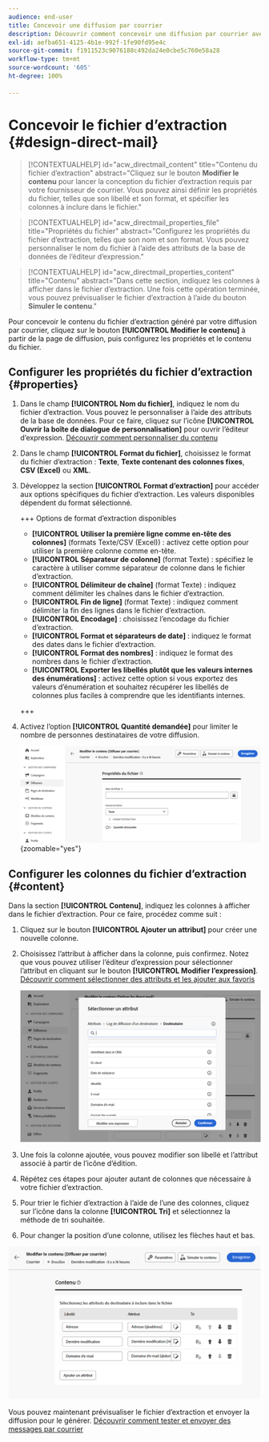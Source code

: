 ```yaml
---
audience: end-user
title: Concevoir une diffusion par courrier
description: Découvrir comment concevoir une diffusion par courrier avec Adobe Campaign Web
exl-id: aefba651-4125-4b1e-992f-1fe90fd95e4c
source-git-commit: f1911523c9076188c492da24e0cbe5c760e58a28
workflow-type: tm+mt
source-wordcount: '605'
ht-degree: 100%

---
```


# Concevoir le fichier d’extraction {#design-direct-mail}

>[!CONTEXTUALHELP]
>id="acw_directmail_content"
>title="Contenu du fichier d’extraction"
>abstract="Cliquez sur le bouton **Modifier le contenu** pour lancer la conception du fichier d’extraction requis par votre fournisseur de courrier. Vous pouvez ainsi définir les propriétés du fichier, telles que son libellé et son format, et spécifier les colonnes à inclure dans le fichier."

>[!CONTEXTUALHELP]
>id="acw_directmail_properties_file"
>title="Propriétés du fichier"
>abstract="Configurez les propriétés du fichier d’extraction, telles que son nom et son format. Vous pouvez personnaliser le nom du fichier à l’aide des attributs de la base de données de l’éditeur d’expression."

>[!CONTEXTUALHELP]
>id="acw_directmail_properties_content"
>title="Contenu"
>abstract="Dans cette section, indiquez les colonnes à afficher dans le fichier d’extraction. Une fois cette opération terminée, vous pouvez prévisualiser le fichier d’extraction à l’aide du bouton **Simuler le contenu**."

Pour concevoir le contenu du fichier d’extraction généré par votre diffusion par courrier, cliquez sur le bouton **[!UICONTROL Modifier le contenu]** à partir de la page de diffusion, puis configurez les propriétés et le contenu du fichier.

## Configurer les propriétés du fichier d’extraction {#properties}

1. Dans le champ **[!UICONTROL Nom du fichier]**, indiquez le nom du fichier d’extraction. Vous pouvez le personnaliser à l’aide des attributs de la base de données. Pour ce faire, cliquez sur l’icône **[!UICONTROL Ouvrir la boîte de dialogue de personnalisation]** pour ouvrir l’éditeur d’expression. [Découvrir comment personnaliser du contenu](../personalization/personalize.md)

1. Dans le champ **[!UICONTROL Format du fichier]**, choisissez le format du fichier d’extraction : **Texte**, **Texte contenant des colonnes fixes**, **CSV (Excel)** ou **XML**.

1. Développez la section **[!UICONTROL Format d’extraction]** pour accéder aux options spécifiques du fichier d’extraction. Les valeurs disponibles dépendent du format sélectionné.

   +++ Options de format d’extraction disponibles

   * **[!UICONTROL Utiliser la première ligne comme en-tête des colonnes]** (formats Texte/CSV (Excel)) : activez cette option pour utiliser la première colonne comme en-tête.
   * **[!UICONTROL Séparateur de colonne]** (format Texte) : spécifiez le caractère à utiliser comme séparateur de colonne dans le fichier d’extraction.
   * **[!UICONTROL Délimiteur de chaîne]** (format Texte) : indiquez comment délimiter les chaînes dans le fichier d’extraction.
   * **[!UICONTROL Fin de ligne]** (format Texte) : indiquez comment délimiter la fin des lignes dans le fichier d’extraction.
   * **[!UICONTROL Encodage]** : choisissez l’encodage du fichier d’extraction.
   * **[!UICONTROL Format et séparateurs de date]** : indiquez le format des dates dans le fichier d’extraction.
   * **[!UICONTROL Format des nombres]** : indiquez le format des nombres dans le fichier d’extraction.
   * **[!UICONTROL Exporter les libellés plutôt que les valeurs internes des énumérations]** : activez cette option si vous exportez des valeurs d’énumération et souhaitez récupérer les libellés de colonnes plus faciles à comprendre que les identifiants internes.

   +++

1. Activez l’option **[!UICONTROL Quantité demandée]** pour limiter le nombre de personnes destinataires de votre diffusion.

   ![Capture d’écran affichant les options de configuration des détails du contenu pour le fichier d’extraction.](assets/dm-content-details.png){zoomable="yes"}

## Configurer les colonnes du fichier d’extraction {#content}

Dans la section **[!UICONTROL Contenu]**, indiquez les colonnes à afficher dans le fichier d’extraction. Pour ce faire, procédez comme suit :

1. Cliquez sur le bouton **[!UICONTROL Ajouter un attribut]** pour créer une nouvelle colonne.
1. Choisissez l’attribut à afficher dans la colonne, puis confirmez. Notez que vous pouvez utiliser l’éditeur d’expression pour sélectionner l’attribut en cliquant sur le bouton **[!UICONTROL Modifier l’expression]**. [Découvrir comment sélectionner des attributs et les ajouter aux favoris](../get-started/attributes.md)

   ![Capture d’écran affichant le bouton Ajouter un attribut et les options permettant d’ajouter des attributs au fichier d’extraction.](assets/dm-add-attribute.png)

1. Une fois la colonne ajoutée, vous pouvez modifier son libellé et l’attribut associé à partir de l’icône d’édition.
1. Répétez ces étapes pour ajouter autant de colonnes que nécessaire à votre fichier d’extraction.
1. Pour trier le fichier d’extraction à l’aide de l’une des colonnes, cliquez sur l’icône dans la colonne **[!UICONTROL Tri]** et sélectionnez la méthode de tri souhaitée.
1. Pour changer la position d’une colonne, utilisez les flèches haut et bas.

![Capture d’écran affichant les options de configuration des attributs pour le fichier d’extraction.](assets/dm-content-attributes.png)

Vous pouvez maintenant prévisualiser le fichier d’extraction et envoyer la diffusion pour le générer. [Découvrir comment tester et envoyer des messages par courrier](send-direct-mail.md)